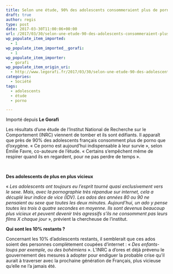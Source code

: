 ```yaml
---
title: Selon une étude, 90% des adolescents consommeraient plus de porno que d’oxygène
draft: true
author: regis
type: post
date: 2017-03-30T11:00:06+00:00
url: /2017/03/30/selon-une-etude-90-des-adolescents-consommeraient-plus-de-porno-que-doxygene/
wp_populate_item_imported:
  - 1
wp_populate_item_imported__gorafi:
  - 1
wp_populate_item_importer:
  - gorafi
wp_populate_item_origin_uri:
  - http://www.legorafi.fr/2017/03/30/selon-une-etude-90-des-adolescents-consommeraient-plus-de-porno-que-doxygene/
categories:
  - Société
tags:
  - adolescents
  - étude
  - porno

---
```

Importé depuis **Le Gorafi** 

Les résultats d’une étude de l’Institut National de Recherche sur le Comportement (INRC) viennent de tomber et ils sont édifiants. Il apparaît que près de 90% des adolescents français consomment plus de porno que d’oxygène. « Ce porno est aujourd’hui indispensable à leur survie », selon Émilie Favre, co-auteure de l’étude. « Certains s’empêchent même de respirer quand ils en regardent, pour ne pas perdre de temps ».

&nbsp;

**Des adolescents de plus en plus vicieux**
  
« _Les adolescents ont toujours eu l’esprit tourné quasi exclusivement vers le sexe. Mais, avec la pornographie très répandue sur internet, cela a décuplé leur indice de vice (IDV). Les ados des années 80 ou 90 ne pensaient au sexe que toutes les deux minutes. Aujourd’hui, un ado y pense toutes les trois à quatre secondes en moyenne. Ils sont devenus beaucoup plus vicieux et peuvent devenir très agressifs s’ils ne consomment pas leurs films X chaque jour_ », prévient la chercheuse de l’institut.

**Qui sont les 10% restants ?**
  
Concernant les 10% d’adolescents restants, il semblerait que ces ados soient des personnes complètement coupées d’internet : « _Des enfants-loups par exemple, ou des bohémiens_ ». L’INRC a d’ores et déjà prévenu le gouvernement des mesures à adopter pour endiguer la probable crise qu’il aurait à traverser avec la prochaine génération de Français, plus vicieuse qu’elle ne l’a jamais été.